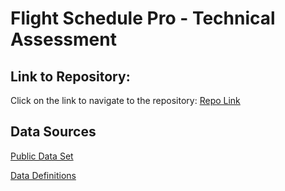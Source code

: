 # Flight Schedule Pro - Technical Assessment

## Link to Repository:
Click on the link to navigate to the repository:
[Repo Link](https://github.com/MCBoarder289/flight-schedule-pro-tech/tree/main)

## Data Sources
[Public Data Set](https://catalog.data.gov/dataset/consumer-airfare-report-table-7-fare-premiums-for-select-cities-with-more-than-20-passenge)

[Data Definitions](https://data.transportation.gov/Aviation/Consumer-Airfare-Report-Table-7-Fare-Premiums-for-/d6nc-s8v6/about_data)



